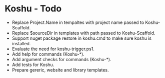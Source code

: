 # Koshu - Todo

* Replace Project.Name in tempaltes with project name passed to Koshu-Scaffold.
* Replace $sourceDir in templates with path passed to Koshu-Scaffold.
* Support nuget package restore in koshu.cmd to make sure koshu is installed.
* Evaluate the need for koshu-trigger.ps1.
* Add help for commands (Koshu-*).
* Add argument checks for commands (Koshu-*).
* Add tests for Koshu.
* Prepare gereric, website and library templates.